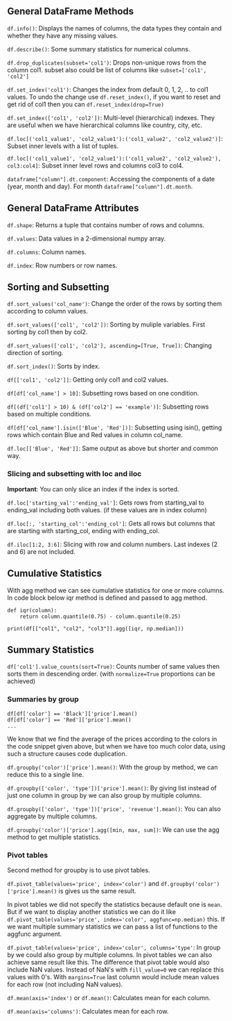 ## General DataFrame Methods

`df.info()`: Displays the names of columns, the data types they contain and whether they have any missing values.

`df.describe()`: Some summary statistics for numerical columns. 

`df.drop_duplicates(subset='col1')`: Drops non-unique rows from the column col1. subset also could be list of columns like `subset=['col1', 'col2']`

`df.set_index('col1')`: Changes the index from default 0, 1, 2, .. to col1 values. To undo the change use `df.reset_index()`, if you want to reset and get rid of col1 then you can `df.reset_index(drop=True)`

`df.set_index(['col1', 'col2'])`: Multi-level (hierarchical) indexes. They are useful when we have hierarchical columns like country, city, etc.

`df.loc[('col1_value1', 'col2_value1'):('col1_value2', 'col2_value2')]`: Subset inner levels with a list of tuples. 

`df.loc[('col1_value1', 'col2_value1'):('col1_value2', 'col2_value2'), col3:col4]`: Subset inner level rows and columns col3 to col4. 

`dataframe["column"].dt.component`: Accessing the components of a date (year, month and day). For month `dataframe["column"].dt.month`.

## General DataFrame Attributes

`df.shape`: Returns a tuple that contains number of rows and columns. 

`df.values`: Data values in a 2-dimensional numpy array.

`df.columns`: Column names. 

`df.index`: Row numbers or row names. 

## Sorting and Subsetting

`df.sort_values('col_name')`: Change the order of the rows by sorting them according to column values. 

`df.sort_values(['col1', 'col2'])`: Sorting by muliple variables. First sorting by col1 then by col2. 

`df.sort_values(['col1', 'col2'], ascending=[True, True])`: Changing direction of sorting. 

`df.sort_index()`: Sorts by index.

`df[['col1', 'col2']]`: Getting only col1 and col2 values. 

`df[df['col_name'] > 10]`: Subsetting rows based on one condition.

`df[(df['col1'] > 10) & (df['col2'] == 'example')]`: Subsetting rows based on multiple conditions.

`df[df['col_name'].isin(['Blue', 'Red'])]`: Subsetting using isin(), getting rows which contain Blue and Red values in column col_name.

`df.loc[['Blue', 'Red']]`: Same output as above but shorter and common way.

### Slicing and subsetting with loc and iloc

**Important**: You can only slice an index if the index is sorted. 

`df.loc['starting_val':'ending_val']`: Gets rows from starting_val to ending_val including both values. (if these values are in index column)

`df.loc[:, 'starting_col':'ending_col']`: Gets all rows but columns that are starting with starting_col, ending with ending_col. 

`df.iloc[1:2, 3:6]`: Slicing with row and column numbers. Last indexes (2 and 6) are not included.

## Cumulative Statistics

With agg method we can see cumulative statistics for one or more columns. In code block below iqr method is defined and passed to agg method. 

```
def iqr(column):
    return column.quantile(0.75) - column.quantile(0.25)

print(df[["col1", "col2", "col3"]].agg([iqr, np.median]))
```
## Summary Statistics

`df['col1'].value_counts(sort=True)`: Counts number of same values then sorts them in descending order. (with `normalize=True` proportions can be achieved) 

### Summaries by group

```
df[df['color'] == 'Black']['price'].mean()
df[df['color'] == 'Red']['price'].mean()
...
```
We know that we find the average of the prices according to the colors in the code snippet given above, but when we have too much color data, using such a structure causes code duplication.

`df.groupby('color')['price'].mean()`: With the group by method, we can reduce this to a single line. 

`df.groupby(['color', 'type'])['price'].mean()`: By giving list instead of just one column in group by we can also group by multiple columns. 

`df.groupby(['color', 'type'])['price', 'revenue'].mean()`: You can also aggregate by multiple columns. 

`df.groupby('color')['price'].agg([min, max, sum])`: We can use the agg method to get multiple statistics. 

### Pivot tables

Second method for groupby is to use pivot tables. 

`df.pivot_table(values='price', index='color')` and `df.groupby('color')['price'].mean()` is gives us the same result. 

In pivot tables we did not specify the statistics because default one is `mean`. But if we want to display another statistics we can do it like `df.pivot_table(values='price', index='color', aggfunc=np.median)` this. If we want multiple summary statistics we can pass a list of functions to the aggfunc argument. 

`df.pivot_table(values='price', index='color', columns='type'`: In group by we could also group by multiple columns. In pivot tables we can also achieve same result like this. The difference that pivot table would also include NaN values. Instead of NaN's with `fill_value=0` we can replace this values with 0's. With `margins=True` last column would include mean values for each row (not including NaN values). 

`df.mean(axis='index')` or `df.mean()`: Calculates mean for each column. 

`df.mean(axis='columns')`: Calculates mean for each row. 


